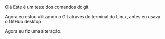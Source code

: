 Olá Este é um teste dos comandos do git

Agora eu estou utilizando o Git através do terminal do Linux, antes eu usava o GitHub desktop

Agora  eu fiz uma alteração.
